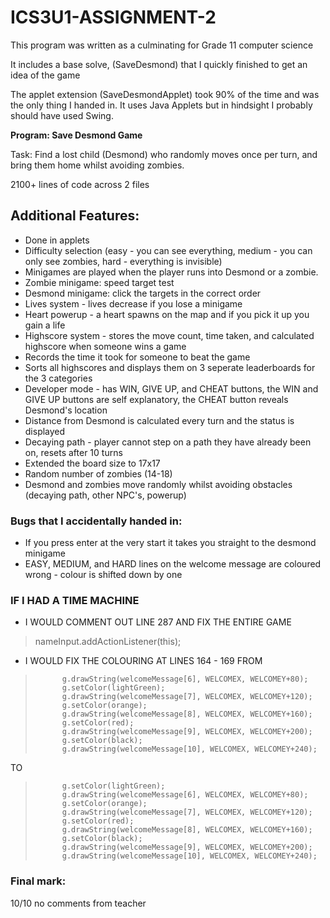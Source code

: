 # ICS3U1-ASSIGNMENT-2

This program was written as a culminating for Grade 11 computer science

It includes a base solve, (SaveDesmond) that I quickly finished to get an idea of the game

The applet extension (SaveDesmondApplet) took 90% of the time and was the only thing I handed in. It uses Java Applets but in hindsight I probably should have used Swing.

**Program: Save Desmond Game**

Task: Find a lost child (Desmond) who randomly moves once per turn, and bring them home whilst avoiding zombies.

2100+ lines of code across 2 files

## Additional Features:
- Done in applets
- Difficulty selection (easy - you can see everything, medium - you can only see zombies, hard - everything is invisible)
- Minigames are played when the player runs into Desmond or a zombie.
- Zombie minigame: speed target test
- Desmond minigame: click the targets in the correct order
- Lives system - lives decrease if you lose a minigame
- Heart powerup - a heart spawns on the map and if you pick it up you gain a life
- Highscore system - stores the move count, time taken, and calculated highscore when someone wins a game
- Records the time it took for someone to beat the game
- Sorts all highscores and displays them on 3 seperate leaderboards for the 3 categories
- Developer mode - has WIN, GIVE UP, and CHEAT buttons, the WIN and GIVE UP buttons are self explanatory, the CHEAT button reveals Desmond's location
- Distance from Desmond is calculated every turn and the status is displayed
- Decaying path - player cannot step on a path they have already been on, resets after 10 turns
- Extended the board size to 17x17
- Random number of zombies (14-18)
- Desmond and zombies move randomly whilst avoiding obstacles (decaying path, other NPC's, powerup)

### Bugs that I accidentally handed in:
- If you press enter at the very start it takes you straight to the desmond minigame
- EASY, MEDIUM, and HARD lines on the welcome message are coloured wrong - colour is shifted down by one

### IF I HAD A TIME MACHINE
- I WOULD COMMENT OUT LINE 287 AND FIX THE ENTIRE GAME
> nameInput.addActionListener(this);

- I WOULD FIX THE COLOURING AT LINES 164 - 169 FROM
>           g.drawString(welcomeMessage[6], WELCOMEX, WELCOMEY+80);
>           g.setColor(lightGreen);
>           g.drawString(welcomeMessage[7], WELCOMEX, WELCOMEY+120);
>           g.setColor(orange);
>           g.drawString(welcomeMessage[8], WELCOMEX, WELCOMEY+160);
>           g.setColor(red);
>           g.drawString(welcomeMessage[9], WELCOMEX, WELCOMEY+200);
>           g.setColor(black);
>           g.drawString(welcomeMessage[10], WELCOMEX, WELCOMEY+240);    
TO
>           g.setColor(lightGreen);
>           g.drawString(welcomeMessage[6], WELCOMEX, WELCOMEY+80);
>           g.setColor(orange);
>           g.drawString(welcomeMessage[7], WELCOMEX, WELCOMEY+120);
>           g.setColor(red);
>           g.drawString(welcomeMessage[8], WELCOMEX, WELCOMEY+160);
>           g.setColor(black);
>           g.drawString(welcomeMessage[9], WELCOMEX, WELCOMEY+200);
>           g.drawString(welcomeMessage[10], WELCOMEX, WELCOMEY+240);    

### Final mark:
10/10 no comments from teacher
